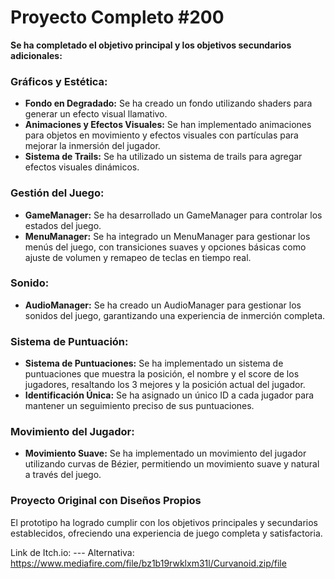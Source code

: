 # **Proyecto Completo #200**

**Se ha completado el objetivo principal y los objetivos secundarios adicionales:**

### Gráficos y Estética:
- **Fondo en Degradado:** Se ha creado un fondo utilizando shaders para generar un efecto visual llamativo.
- **Animaciones y Efectos Visuales:** Se han implementado animaciones para objetos en movimiento y efectos visuales con partículas para mejorar la inmersión del jugador.
- **Sistema de Trails:** Se ha utilizado un sistema de trails para agregar efectos visuales dinámicos.

### Gestión del Juego:
- **GameManager:** Se ha desarrollado un GameManager para controlar los estados del juego.
- **MenuManager:** Se ha integrado un MenuManager para gestionar los menús del juego, con transiciones suaves y opciones básicas como ajuste de volumen y remapeo de teclas en tiempo real.

### Sonido:
- **AudioManager:** Se ha creado un AudioManager para gestionar los sonidos del juego, garantizando una experiencia de inmerción completa.

### Sistema de Puntuación:
- **Sistema de Puntuaciones:** Se ha implementado un sistema de puntuaciones que muestra la posición, el nombre y el score de los jugadores, resaltando los 3 mejores y la posición actual del jugador.
- **Identificación Única:** Se ha asignado un único ID a cada jugador para mantener un seguimiento preciso de sus puntuaciones.

### Movimiento del Jugador:
- **Movimiento Suave:** Se ha implementado un movimiento del jugador utilizando curvas de Bézier, permitiendo un movimiento suave y natural a través del juego.

### **Proyecto Original con Diseños Propios**

El prototipo ha logrado cumplir con los objetivos principales y secundarios establecidos, ofreciendo una experiencia de juego completa y satisfactoria.


Link de Itch.io: ---
Alternativa: https://www.mediafire.com/file/bz1b19rwklxm31l/Curvanoid.zip/file
